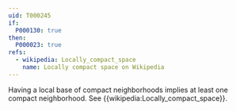 ```yaml
---
uid: T000245
if:
  P000130: true
then:
  P000023: true
refs:
  - wikipedia: Locally_compact_space
    name: Locally compact space on Wikipedia
---
```


Having a local base of compact neighborhoods implies at least one compact neighborhood.  See {{wikipedia:Locally_compact_space}}.
